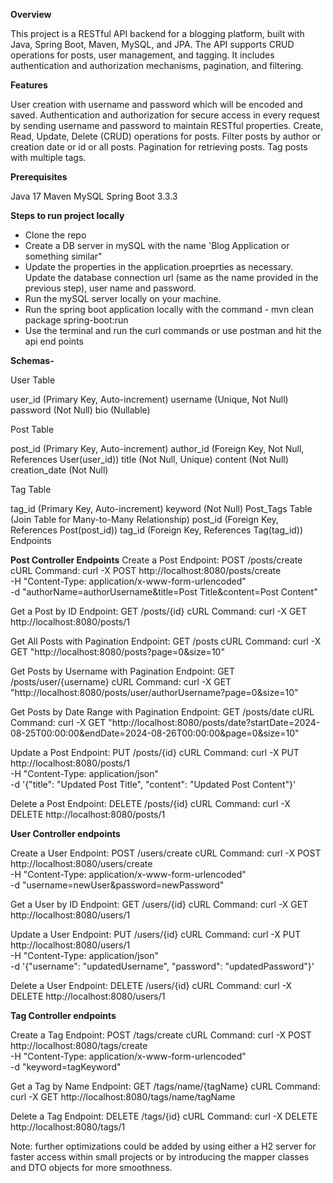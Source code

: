 
**Overview**

This project is a RESTful API backend for a blogging platform, built with Java, Spring Boot, Maven, MySQL, and JPA. The API supports CRUD operations for posts, user management, and tagging. It includes authentication and authorization mechanisms, pagination, and filtering.

**Features**

User creation with username and password which will be encoded and saved.
Authentication and authorization for secure access in every request by sending username and password to maintain RESTful properties.
Create, Read, Update, Delete (CRUD) operations for posts.
Filter posts by author or creation date or id or all posts.
Pagination for retrieving posts.
Tag posts with multiple tags.

**Prerequisites**

Java 17
Maven
MySQL
Spring Boot 3.3.3


**Steps to run project locally**
- Clone the repo
- Create a DB server in mySQL with the name 'Blog Application or something similar"
- Update the properties in the application.proeprties as necessary. Update the database connection url (same as the name provided in the previous step), user name and password.
- Run the mySQL server locally on your machine.
- Run the spring boot application locally with the command -  mvn clean package spring-boot:run
- Use the terminal and run the curl commands or use postman and hit the api end points


**Schemas-**

User Table

user_id (Primary Key, Auto-increment)
username (Unique, Not Null)
password (Not Null)
bio (Nullable)


Post Table

post_id (Primary Key, Auto-increment)
author_id (Foreign Key, Not Null, References User(user_id))
title (Not Null, Unique)
content (Not Null)
creation_date (Not Null)


Tag Table

tag_id (Primary Key, Auto-increment)
keyword (Not Null)
Post_Tags Table (Join Table for Many-to-Many Relationship)
post_id (Foreign Key, References Post(post_id))
tag_id (Foreign Key, References Tag(tag_id))
Endpoints



**Post Controller Endpoints**
Create a Post
Endpoint: POST /posts/create
cURL Command:
        curl -X POST http://localhost:8080/posts/create \
          -H "Content-Type: application/x-www-form-urlencoded" \
          -d "authorName=authorUsername&title=Post Title&content=Post Content"

Get a Post by ID
Endpoint: GET /posts/{id}
cURL Command:
        curl -X GET http://localhost:8080/posts/1

Get All Posts with Pagination
Endpoint: GET /posts
cURL Command:
        curl -X GET "http://localhost:8080/posts?page=0&size=10"

Get Posts by Username with Pagination
Endpoint: GET /posts/user/{username}
cURL Command:
        curl -X GET "http://localhost:8080/posts/user/authorUsername?page=0&size=10"

Get Posts by Date Range with Pagination
Endpoint: GET /posts/date
cURL Command:
        curl -X GET "http://localhost:8080/posts/date?startDate=2024-08-25T00:00:00&endDate=2024-08-26T00:00:00&page=0&size=10"

Update a Post
Endpoint: PUT /posts/{id}
cURL Command:
        curl -X PUT http://localhost:8080/posts/1 \
          -H "Content-Type: application/json" \
          -d '{"title": "Updated Post Title", "content": "Updated Post Content"}'

Delete a Post
Endpoint: DELETE /posts/{id}
cURL Command:
        curl -X DELETE http://localhost:8080/posts/1


**User Controller endpoints**

Create a User
Endpoint: POST /users/create
cURL Command:
        curl -X POST http://localhost:8080/users/create \
          -H "Content-Type: application/x-www-form-urlencoded" \
          -d "username=newUser&password=newPassword"

          
Get a User by ID
Endpoint: GET /users/{id}
cURL Command:
        curl -X GET http://localhost:8080/users/1

Update a User
Endpoint: PUT /users/{id}
cURL Command:
        curl -X PUT http://localhost:8080/users/1 \
          -H "Content-Type: application/json" \
          -d '{"username": "updatedUsername", "password": "updatedPassword"}'

Delete a User
Endpoint: DELETE /users/{id}
cURL Command:
        curl -X DELETE http://localhost:8080/users/1



**Tag Controller endpoints**

Create a Tag
Endpoint: POST /tags/create
cURL Command:
        curl -X POST http://localhost:8080/tags/create \
          -H "Content-Type: application/x-www-form-urlencoded" \
          -d "keyword=tagKeyword"

Get a Tag by Name
Endpoint: GET /tags/name/{tagName}
cURL Command:
        curl -X GET http://localhost:8080/tags/name/tagName


Delete a Tag
Endpoint: DELETE /tags/{id}
cURL Command:
        curl -X DELETE http://localhost:8080/tags/1


Note: further optimizations could be added by using either a H2 server for faster access within small projects or by introducing the mapper classes and DTO objects for more smoothness.




